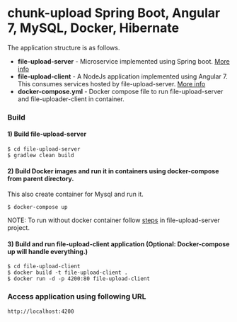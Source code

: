 # chunk-upload Spring Boot, Angular 7, MySQL, Docker, Hibernate

The application structure is as follows.
- **file-upload-server** - Microservice implemented using Spring boot. [More info](file-upload-server/README.md)
- **file-upload-client** - A NodeJs application implemented using Angular 7. This consumes services hosted by file-upload-server.  [More info](file-upload-client/README.md)
- **docker-compose.yml** - Docker compose file to run file-upload-server and file-uploader-client in container.

### Build

#### 1) Build file-upload-server

```
$ cd file-upload-server
$ gradlew clean build
```

#### 2) Build Docker images and run it in containers using docker-compose from parent directory.
   This also create container for Mysql and run it.
   
```
$ docker-compose up
```

NOTE: To run without docker container follow [steps](file-upload-server/README.md) in file-upload-server project.

#### 3) Build and run file-upload-client application (Optional: Docker-compose up will handle everything.)

```
$ cd file-upload-client
$ docker build -t file-upload-client .
$ docker run -d -p 4200:80 file-upload-client
```

### Access application using following URL

```
http://localhost:4200
```

